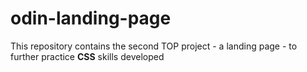 # odin-landing-page

This repository contains the second TOP project - a landing page - to further practice **CSS** skills developed